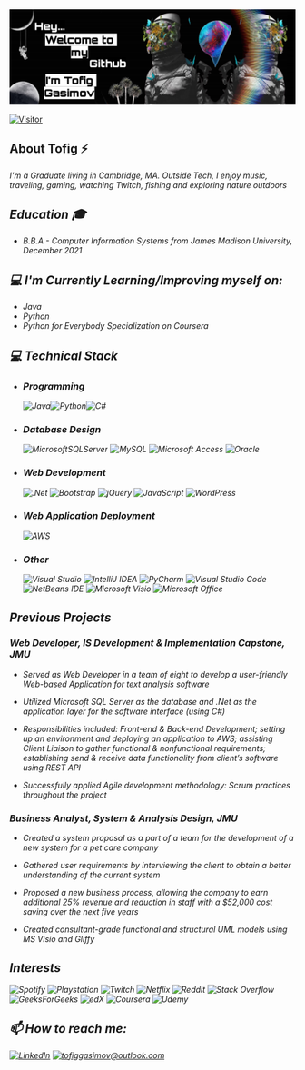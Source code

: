 

<img src="/Images/picsart11.png"> 

[![Visitor](https://visitor-badge.laobi.icu/badge?page_id=GasimovT.GasimovT)](https://github.com/GasimovT)
  

<h2> About Tofig ⚡ </h2>
<i> I'm a Graduate living in Cambridge, MA. Outside Tech, I enjoy music, traveling, gaming, watching Twitch, fishing and exploring nature outdoors
<h2> Education 🎓</h2>

-   <i> B.B.A - Computer Information Systems from James Madison University, December 2021

<h2>💻 I'm Currently Learning/Improving myself on:</h2>

-   <i> Java
-   <i> Python
-   <i> Python for Everybody Specialization on Coursera 


<h2>💻 Technical Stack </h2>

-   <h3> Programming </h3>

    ![Java](https://img.shields.io/badge/java-%23ED8B00.svg?style=for-the-badge&logo=java&logoColor=white)![Python](https://img.shields.io/badge/python-3670A0?style=for-the-badge&logo=python&logoColor=ffdd54)![C#](https://img.shields.io/badge/c%23-%23239120.svg?style=for-the-badge&logo=c-sharp&logoColor=white)

-   <h3> Database Design </h3>

    ![MicrosoftSQLServer](https://img.shields.io/badge/Microsoft%20SQL%20Sever-CC2927?style=for-the-badge&logo=microsoft%20sql%20server&logoColor=white)
    ![MySQL](https://img.shields.io/badge/mysql-%2300f.svg?style=for-the-badge&logo=mysql&logoColor=white)
    ![Microsoft Access](https://img.shields.io/badge/Microsoft_Access-A4373A?style=for-the-badge&logo=microsoft-access&logoColor=white)
    ![Oracle](https://img.shields.io/badge/Oracle-F80000?style=for-the-badge&logo=oracle&logoColor=white)


-   <h3> Web Development </h3>

    ![.Net](https://img.shields.io/badge/.NET-5C2D91?style=for-the-badge&logo=.net&logoColor=white)
    ![Bootstrap](https://img.shields.io/badge/bootstrap-%23563D7C.svg?style=for-the-badge&logo=bootstrap&logoColor=white)
    ![jQuery](https://img.shields.io/badge/jquery-%230769AD.svg?style=for-the-badge&logo=jquery&logoColor=white)
    ![JavaScript](https://img.shields.io/badge/javascript-%23323330.svg?style=for-the-badge&logo=javascript&logoColor=%23F7DF1E)
    ![WordPress](https://img.shields.io/badge/WordPress-%23117AC9.svg?style=for-the-badge&logo=WordPress&logoColor=white)

-   <h3> Web Application Deployment </h3>

    ![AWS](https://img.shields.io/badge/AWS-%23FF9900.svg?style=for-the-badge&logo=amazon-aws&logoColor=white)

-   <h3> Other </h3>   

    ![Visual Studio](https://img.shields.io/badge/Visual%20Studio-5C2D91.svg?style=for-the-badge&logo=visual-studio&logoColor=white)     ![IntelliJ IDEA](https://img.shields.io/badge/IntelliJIDEA-000000.svg?style=for-the-badge&logo=intellij-idea&logoColor=white)  ![PyCharm](https://img.shields.io/badge/pycharm-143?style=for-the-badge&logo=pycharm&logoColor=black&color=black&labelColor=green)       ![Visual Studio Code](https://img.shields.io/badge/Visual%20Studio%20Code-0078d7.svg?style=for-the-badge&logo=visual-studio-code&logoColor=white)       ![NetBeans IDE](https://img.shields.io/badge/NetBeansIDE-1B6AC6.svg?style=for-the-badge&logo=apache-netbeans-ide&logoColor=white)
    ![Microsoft Visio ](https://img.shields.io/badge/Microsoft_Visio-3955A3?style=for-the-badge&logo=microsoft-visio&logoColor=white)       ![Microsoft Office](https://img.shields.io/badge/Microsoft_Office-D83B01?style=for-the-badge&logo=microsoft-office&logoColor=white)    
 
      


<h2> Previous Projects </h2>
<h3> Web Developer, IS Development & Implementation Capstone, JMU </h3>

*   <i> Served as Web Developer in a team of eight to develop a user-friendly Web-based
Application for text analysis software

*   <i> Utilized Microsoft SQL Server as the database and .Net as the application layer for the
software interface (using C#)

*   <i> Responsibilities included: Front-end & Back-end Development; setting up an environment
and deploying an application to AWS; assisting Client Liaison to gather functional & nonfunctional requirements; establishing send & receive data functionality from client’s
software using REST API

*   <i> Successfully applied Agile development methodology: Scrum practices throughout the
project

<h3> Business Analyst, System & Analysis Design, JMU </h3>

*   <i> Created a system proposal as a part of a team for the development of a new system for a
pet care company

*   <i> Gathered user requirements by interviewing the client to obtain a better understanding of
the current system
 
*   <i> Proposed a new business process, allowing the company to earn additional 25% revenue
and reduction in staff with a $52,000 cost saving over the next five years

*   <i> Created consultant-grade functional and structural UML models using MS Visio and Gliffy


<h2> Interests </h2>

![Spotify](https://img.shields.io/badge/Spotify-1ED760?style=for-the-badge&logo=spotify&logoColor=white)
![Playstation](https://img.shields.io/badge/Playstation-003791?style=for-the-badge&logo=playstation&logoColor=white)
![Twitch](https://img.shields.io/badge/Twitch-9347FF?style=for-the-badge&logo=twitch&logoColor=white)
![Netflix](https://img.shields.io/badge/Netflix-E50914?style=for-the-badge&logo=netflix&logoColor=white)
![Reddit](https://img.shields.io/badge/Reddit-%23FF4500.svg?style=for-the-badge&logo=Reddit&logoColor=white)
![Stack Overflow](https://img.shields.io/badge/-Stackoverflow-FE7A16?style=for-the-badge&logo=stack-overflow&logoColor=white)
![GeeksForGeeks](https://img.shields.io/badge/GeeksforGeeks-gray?style=for-the-badge&logo=geeksforgeeks&logoColor=35914c)
![edX](https://img.shields.io/badge/edX-%2302262B.svg?style=for-the-badge&logo=edX&logoColor=white)
![Coursera](https://img.shields.io/badge/Coursera-%230056D2.svg?style=for-the-badge&logo=Coursera&logoColor=white)
![Udemy](https://img.shields.io/badge/Udemy-A435F0?style=for-the-badge&logo=Udemy&logoColor=white)


<h2> 📫 How to reach me: </h2>

<a href="https://www.linkedin.com/in/tofiggasimov/">![LinkedIn](https://img.shields.io/badge/LinkedIn-0077B5?style=for-the-badge&logo=linkedin&logoColor=white)</a> <a href="mailto:tofiggasimov@outlook.com">![tofiggasimov@outlook.com](https://img.shields.io/badge/Microsoft_Outlook-0078D4?style=for-the-badge&logo=microsoft-outlook&logoColor=white)</a>




